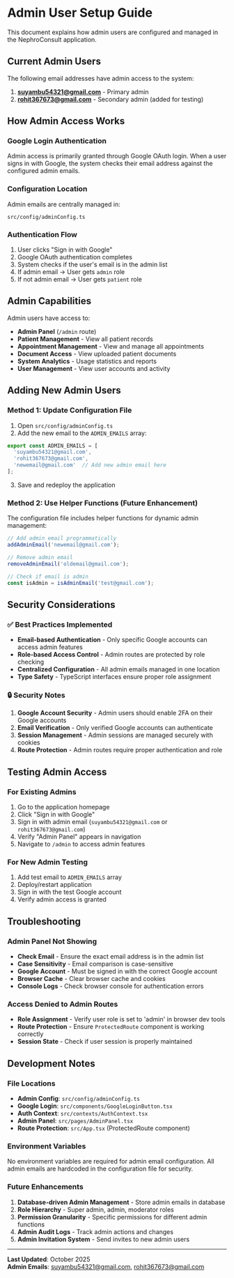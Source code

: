 # Admin User Setup Guide

This document explains how admin users are configured and managed in the NephroConsult application.

## Current Admin Users

The following email addresses have admin access to the system:

1. **suyambu54321@gmail.com** - Primary admin
2. **rohit367673@gmail.com** - Secondary admin (added for testing)

## How Admin Access Works

### Google Login Authentication
Admin access is primarily granted through Google OAuth login. When a user signs in with Google, the system checks their email address against the configured admin emails.

### Configuration Location
Admin emails are centrally managed in:
```
src/config/adminConfig.ts
```

### Authentication Flow
1. User clicks "Sign in with Google"
2. Google OAuth authentication completes
3. System checks if the user's email is in the admin list
4. If admin email → User gets `admin` role
5. If not admin email → User gets `patient` role

## Admin Capabilities

Admin users have access to:
- **Admin Panel** (`/admin` route)
- **Patient Management** - View all patient records
- **Appointment Management** - View and manage all appointments
- **Document Access** - View uploaded patient documents
- **System Analytics** - Usage statistics and reports
- **User Management** - View user accounts and activity

## Adding New Admin Users

### Method 1: Update Configuration File
1. Open `src/config/adminConfig.ts`
2. Add the new email to the `ADMIN_EMAILS` array:
```typescript
export const ADMIN_EMAILS = [
  'suyambu54321@gmail.com',
  'rohit367673@gmail.com',
  'newemail@gmail.com'  // Add new admin email here
];
```
3. Save and redeploy the application

### Method 2: Use Helper Functions (Future Enhancement)
The configuration file includes helper functions for dynamic admin management:
```typescript
// Add admin email programmatically
addAdminEmail('newemail@gmail.com');

// Remove admin email
removeAdminEmail('oldemail@gmail.com');

// Check if email is admin
const isAdmin = isAdminEmail('test@gmail.com');
```

## Security Considerations

### ✅ Best Practices Implemented
- **Email-based Authentication** - Only specific Google accounts can access admin features
- **Role-based Access Control** - Admin routes are protected by role checking
- **Centralized Configuration** - All admin emails managed in one location
- **Type Safety** - TypeScript interfaces ensure proper role assignment

### 🔒 Security Notes
1. **Google Account Security** - Admin users should enable 2FA on their Google accounts
2. **Email Verification** - Only verified Google accounts can authenticate
3. **Session Management** - Admin sessions are managed securely with cookies
4. **Route Protection** - Admin routes require proper authentication and role

## Testing Admin Access

### For Existing Admins
1. Go to the application homepage
2. Click "Sign in with Google"
3. Sign in with admin email (`suyambu54321@gmail.com` or `rohit367673@gmail.com`)
4. Verify "Admin Panel" appears in navigation
5. Navigate to `/admin` to access admin features

### For New Admin Testing
1. Add test email to `ADMIN_EMAILS` array
2. Deploy/restart application
3. Sign in with the test Google account
4. Verify admin access is granted

## Troubleshooting

### Admin Panel Not Showing
- **Check Email** - Ensure the exact email address is in the admin list
- **Case Sensitivity** - Email comparison is case-sensitive
- **Google Account** - Must be signed in with the correct Google account
- **Browser Cache** - Clear browser cache and cookies
- **Console Logs** - Check browser console for authentication errors

### Access Denied to Admin Routes
- **Role Assignment** - Verify user role is set to 'admin' in browser dev tools
- **Route Protection** - Ensure `ProtectedRoute` component is working correctly
- **Session State** - Check if user session is properly maintained

## Development Notes

### File Locations
- **Admin Config**: `src/config/adminConfig.ts`
- **Google Login**: `src/components/GoogleLoginButton.tsx`
- **Auth Context**: `src/contexts/AuthContext.tsx`
- **Admin Panel**: `src/pages/AdminPanel.tsx`
- **Route Protection**: `src/App.tsx` (ProtectedRoute component)

### Environment Variables
No environment variables are required for admin email configuration. All admin emails are hardcoded in the configuration file for security.

### Future Enhancements
1. **Database-driven Admin Management** - Store admin emails in database
2. **Role Hierarchy** - Super admin, admin, moderator roles
3. **Permission Granularity** - Specific permissions for different admin functions
4. **Admin Audit Logs** - Track admin actions and changes
5. **Admin Invitation System** - Send invites to new admin users

---

**Last Updated**: October 2025  
**Admin Emails**: suyambu54321@gmail.com, rohit367673@gmail.com
